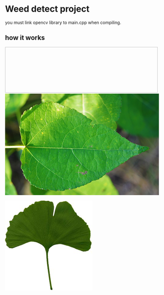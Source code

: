 # Weed detect project
you must link opencv library to main.cpp when compiling.

## how it works
<img width="500px" height="150px">![Alt text](/leaf_image/leaf3.jpg)</img>



![Alt text](/leaf_image/leaf7.jpg)
